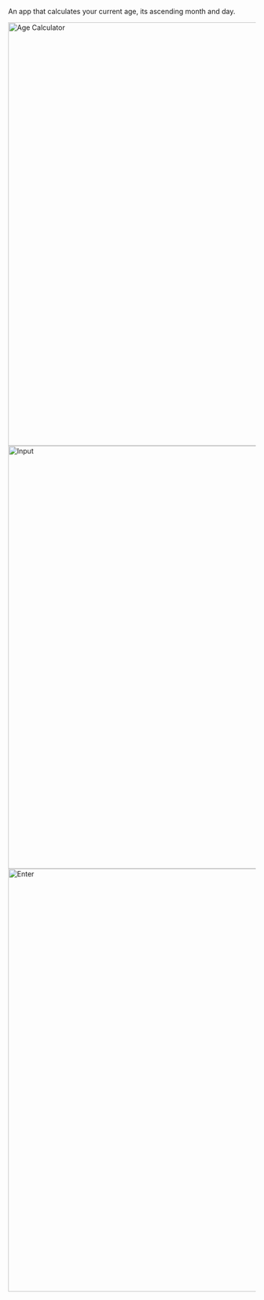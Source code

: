 An app that calculates your current age, its ascending month and day.

<img width="1919" height="862" alt="Age Calculator" src="https://github.com/user-attachments/assets/8334f331-3341-46fd-859b-df84f95afe9b" />
<img width="1919" height="861" alt="Input" src="https://github.com/user-attachments/assets/e81ef848-d87d-4de0-9c20-80088ff2918e" />
<img width="1919" height="861" alt="Enter" src="https://github.com/user-attachments/assets/ae41da87-fba5-42cd-b860-77a23671a718" />

